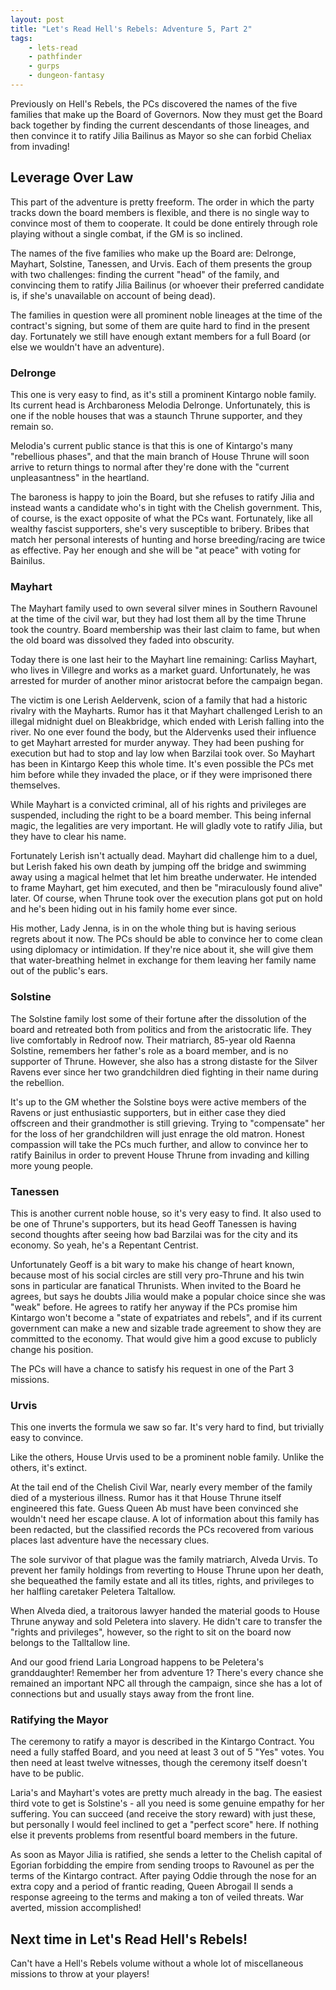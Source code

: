 ```yaml
---
layout: post
title: "Let's Read Hell's Rebels: Adventure 5, Part 2"
tags:
    - lets-read
    - pathfinder
    - gurps
    - dungeon-fantasy
---
```


Previously on Hell's Rebels, the PCs discovered the names of the five families
that make up the Board of Governors. Now they must get the Board back together
by finding the current descendants of those lineages, and then convince it to
ratify Jilia Bailinus as Mayor so she can forbid Cheliax from invading!

## Leverage Over Law

This part of the adventure is pretty freeform. The order in which the party
tracks down the board members is flexible, and there is no single way to
convince most of them to cooperate. It could be done entirely through role
playing without a single combat, if the GM is so inclined.

The names of the five families who make up the Board are: Delronge,
Mayhart, Solstine, Tanessen, and Urvis. Each of them presents the group with two
challenges: finding the current "head" of the family, and convincing them to
ratify Jilia Bailinus (or whoever their preferred candidate is, if she's
unavailable on account of being dead).

The families in question were all prominent noble lineages at the time of the
contract's signing, but some of them are quite hard to find in the present
day. Fortunately we still have enough extant members for a full Board (or else
we wouldn't have an adventure).

### Delronge

This one is very easy to find, as it's still a prominent Kintargo noble
family. Its current head is Archbaroness Melodia Delronge. Unfortunately, this
is one if the noble houses that was a staunch Thrune supporter, and they remain
so.

Melodia's current public stance is that this is one of Kintargo's many
"rebellious phases", and that the main branch of House Thrune will soon arrive
to return things to normal after they're done with the "current unpleasantness"
in the heartland.

The baroness is happy to join the Board, but she refuses to ratify Jilia and
instead wants a candidate who's in tight with the Chelish government. This, of
course, is the exact opposite of what the PCs want. Fortunately, like all
wealthy fascist supporters, she's very susceptible to bribery. Bribes that match
her personal interests of hunting and horse breeding/racing are twice as
effective. Pay her enough and she will be "at peace" with voting for Bainilus.

### Mayhart

The Mayhart family used to own several silver mines in Southern Ravounel at the
time of the civil war, but they had lost them all by the time Thrune took the
country. Board membership was their last claim to fame, but when the old board
was dissolved they faded into obscurity.

Today there is one last heir to the Mayhart line remaining: Carliss Mayhart, who
lives in Villegre and works as a market guard. Unfortunately, he was arrested
for murder of another minor aristocrat before the campaign began.

The victim is one Lerish Aeldervenk, scion of a family that had a historic
rivalry with the Mayharts. Rumor has it that Mayhart challenged Lerish to an
illegal midnight duel on Bleakbridge, which ended with Lerish falling into the
river. No one ever found the body, but the Aldervenks used their influence to
get Mayhart arrested for murder anyway. They had been pushing for execution but
had to stop and lay low when Barzilai took over. So Mayhart has been in Kintargo
Keep this whole time. It's even possible the PCs met him before while they
invaded the place, or if they were imprisoned there themselves.

While Mayhart is a convicted criminal, all of his rights and privileges are
suspended, including the right to be a board member. This being infernal magic,
the legalities are very important. He will gladly vote to ratify Jilia, but they
have to clear his name.

Fortunately Lerish isn't actually dead. Mayhart did challenge him to a duel, but
Lerish faked his own death by jumping off the bridge and swimming away using a
magical helmet that let him breathe underwater. He intended to frame Mayhart,
get him executed, and then be "miraculously found alive" later. Of course, when
Thrune took over the execution plans got put on hold and he's been hiding out in
his family home ever since.

His mother, Lady Jenna, is in on the whole thing but is having serious regrets
about it now. The PCs should be able to convince her to come clean using
diplomacy or intimidation. If they're nice about it, she will give them that
water-breathing helmet in exchange for them leaving her family name out of the
public's ears.

### Solstine

The Solstine family lost some of their fortune after the dissolution of the
board and retreated both from politics and from the aristocratic life. They live
comfortably in Redroof now. Their matriarch, 85-year old Raenna Solstine,
remembers her father's role as a board member, and is no supporter of
Thrune. However, she also has a strong distaste for the Silver Ravens ever since
her two grandchildren died fighting in their name during the rebellion.

It's up to the GM whether the Solstine boys were active members of the Ravens or
just enthusiastic supporters, but in either case they died offscreen and their
grandmother is still grieving. Trying to "compensate" her for the loss of her
grandchildren will just enrage the old matron. Honest compassion will take the
PCs much further, and allow to convince her to ratify Bainilus in order to
prevent House Thrune from invading and killing more young people.

### Tanessen

This is another current noble house, so it's very easy to find. It also used to
be one of Thrune's supporters, but its head Geoff Tanessen is having second
thoughts after seeing how bad Barzilai was for the city and its economy. So
yeah, he's a Repentant Centrist.

Unfortunately Geoff is a bit wary to make his change of heart known, because
most of his social circles are still very pro-Thrune and his twin sons in
particular are fanatical Thrunists. When invited to the Board he agrees, but
says he doubts Jilia would make a popular choice since she was "weak"
before. He agrees to ratify her anyway if the PCs promise him Kintargo won't
become a "state of expatriates and rebels", and if its current government can
make a new and sizable trade agreement to show they are committed to the
economy. That would give him a good excuse to publicly change his position.

The PCs will have a chance to satisfy his request in one of the Part 3 missions.

### Urvis

This one inverts the formula we saw so far. It's very hard to find, but
trivially easy to convince.

Like the others, House Urvis used to be a prominent noble family. Unlike the
others, it's extinct.

At the tail end of the Chelish Civil War, nearly every member of the family died
of a mysterious illness. Rumor has it that House Thrune itself engineered this
fate. Guess Queen Ab must have been convinced she wouldn't need her escape
clause. A lot of information about this family has been redacted, but the
classified records the PCs recovered from various places last adventure have
the necessary clues.

The sole survivor of that plague was the family matriarch, Alveda Urvis. To
prevent her family holdings from reverting to House Thrune upon her death, she
bequeathed the family estate and all its titles, rights, and privileges to her
halfling caretaker Peletera Taltallow.

When Alveda died, a traitorous lawyer handed the material goods to House Thrune
anyway and sold Peletera into slavery. He didn't care to transfer the "rights
and privileges", however, so the right to sit on the board now belongs to the
Talltallow line.

And our good friend Laria Longroad happens to be Peletera's granddaughter!
Remember her from adventure 1? There's every chance she remained an important
NPC all through the campaign, since she has a lot of connections but and usually
stays away from the front line.

### Ratifying the Mayor

The ceremony to ratify a mayor is described in the Kintargo Contract. You need a
fully staffed Board, and you need at least 3 out of 5 "Yes" votes. You then need
at least twelve witnesses, though the ceremony itself doesn't have to be
public.

Laria's and Mayhart's votes are pretty much already in the bag. The easiest
third vote to get is Solstine's - all you need is some genuine empathy for her
suffering. You can succeed (and receive the story reward) with just these, but
personally I would feel inclined to get a "perfect score" here. If nothing else
it prevents problems from resentful board members in the future.

As soon as Mayor Jilia is ratified, she sends a letter to the Chelish capital of
Egorian forbidding the empire from sending troops to Ravounel as per the terms
of the Kintargo contract. After paying Oddie through the nose for an extra copy
and a period of frantic reading, Queen Abrogail II sends a response agreeing to
the terms and making a ton of veiled threats. War averted, mission accomplished!

## Next time in Let's Read Hell's Rebels!

Can't have a Hell's Rebels volume without a whole lot of miscellaneous missions
to throw at your players!
